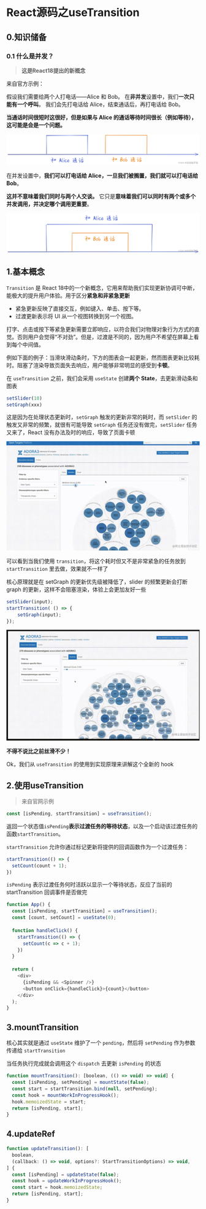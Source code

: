 # React源码之useTransition

## 0.知识储备

### 0.1 什么是并发？

> **这是React18提出的新概念**

来自官方示例：

假设我们需要给两个人打电话——Alice 和 Bob。 在**非并发**设置中，我们**一次只能有一个呼叫**。 我们会先打电话给 Alice，结束通话后，再打电话给 Bob。

**当通话时间很短时这很好，但是如果与 Alice 的通话等待时间很长（例如等待），这可能是会是一个问题。**

![并发1](asserts/并发1.png)



在并发设置中，**我们可以打电话给 Alice，一旦我们被搁置，我们就可以打电话给 Bob**。

**这并不意味着我们同时与两个人交谈。** 它只是**意味着我们可以同时有两个或多个并发调用，并决定哪个调用更重要**。

![并发2](asserts/并发2.png)

## 1.基本概念

`Transition` 是 React 18中的一个新概念，它用来帮助我们实现更新协调可中断，能极大的提升用户体验。用于区分**紧急和非紧急更新**

- 紧急更新反映了直接交互，例如键入、单击、按下等。
- 过渡更新表示将 UI 从一个视图转换到另一个视图。

打字、点击或按下等紧急更新需要立即响应，以符合我们对物理对象行为方式的直觉。否则用户会觉得“不对劲”。但是，过渡是不同的，因为用户不希望在屏幕上看到每个中间值。

例如下面的例子：当滑块滑动条时，下方的图表会一起更新，然而图表更新比较耗时。阻塞了渲染导致页面失去响应，用户能够非常明显的感受到**卡顿**。

在 `useTransition` 之前，我们会采用 `useState` 创建**两个 State**，去更新滑动条和图表

```js
setSlider(10)
setGraph(xxx)
```

这是因为在处理状态更新时，`setGraph` 触发的更新非常的耗时，而 `setSlider` 的触发又非常的频繁，就很有可能导致 `setGraph` 任务还没有做完，`setSlider` 任务又来了，React 没有办法及时的响应，导致了页面卡顿

![usetransition-1.83f120ac](asserts/usetransition-1.83f120ac.gif)

可以看到当我们使用 `transition`，将这个耗时但又不是非常紧急的任务放到 `startTransition` 里去做，效果就不一样了

核心原理就是在 setGraph 的更新优先级被降低了，slider 的频繁更新会打断 graph 的更新，这样不会阻塞渲染，体验上会更加友好一些

```js
setSlider(input);
startTransition( () => {
    setGraph(input);
}); 
```

![usetransition-2.219c3932](asserts/usetransition-2.219c3932.gif)

**不得不说比之前丝滑不少！**

Ok，我们从 `useTransition` 的使用到实现原理来讲解这个全新的 hook

## 2.使用useTransition

> 来自官网示例

```js
const [isPending, startTransition] = useTransition();
```

返回一个状态值`isPending`**表示过渡任务的等待状态**，以及一个启动该过渡任务的函数`startTransition`。

`startTransition` 允许你通过标记更新将提供的回调函数作为一个过渡任务：

```js
startTransition(() => {
  setCount(count + 1);
})
```

`isPending` 表示过渡任务何时活跃以显示一个等待状态，反应了当前的 startTransition 回调事件是否做完

```js
function App() {
  const [isPending, startTransition] = useTransition();
  const [count, setCount] = useState(0);
  
  function handleClick() {
    startTransition(() => {
      setCount(c => c + 1);
    })
  }

  return (
    <div>
      {isPending && <Spinner />}
      <button onClick={handleClick}>{count}</button>
    </div>
  );
}
```

## 3.mountTransition

核心其实就是通过 `useState` 维护了一个 `pending`，然后将 `setPending` 作为参数传递给 `startTransition`

当任务执行完成就会调用这个 `dispatch` 去更新 `isPending` 的状态

```js
function mountTransition(): [boolean, (() => void) => void] {
  const [isPending, setPending] = mountState(false);
  const start = startTransition.bind(null, setPending);
  const hook = mountWorkInProgressHook();
  hook.memoizedState = start;
  return [isPending, start];
}
```

## 4.updateRef

```js
function updateTransition(): [
  boolean,
  (callback: () => void, options?: StartTransitionOptions) => void,
] {
  const [isPending] = updateState(false);
  const hook = updateWorkInProgressHook();
  const start = hook.memoizedState;
  return [isPending, start];
}
```
